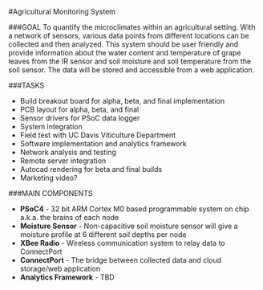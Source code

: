 #Agricultural Monitoring System

###GOAL
To quantify the microclimates within an agricultural setting. With a network of sensors, various data points from different locations can be collected and then analyzed. This system should be user friendly and provide information about the water content and temperature of grape leaves from the IR sensor and soil moisture and soil temperature from the soil sensor. The data will be stored and accessible from a web application.

###TASKS
* Build breakout board for alpha, beta, and final implementation
* PCB layout for alpha, beta, and final
* Sensor drivers for PSoC data logger 
* System integration
* Field test with UC Davis Viticulture Department
* Software implementation and analytics framework
* Network analysis and testing
* Remote server integration
* Autocad rendering for beta and final builds
* Marketing video?

###MAIN COMPONENTS
* **PSoC4** - 32 bit ARM Cortex M0 based programmable system on chip a.k.a. the brains of each node
* **Moisture Sensor** - Non-capacitive soil moisture sensor will give a moisture profile at 6 different soil depths per node
* **XBee Radio** - Wireless communication system to relay data to ConnectPort
* **ConnectPort** - The bridge between collected data and cloud storage/web application
* **Analytics Framework** - TBD



